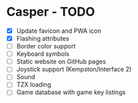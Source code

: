 # Casper - TODO

- [x] Update favicon and PWA icon
- [x] Flashing attributes
- [ ] Border color support
- [ ] Keyboard symbols
- [ ] Static website on GitHub pages
- [ ] Joystick support (Kempston/Interface 2)
- [ ] Sound
- [ ] TZX loading
- [ ] Game database with game key listings
